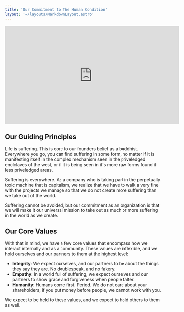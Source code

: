 ```yaml
---
title: 'Our Commitment to The Human Condition'
layout: '~/layouts/MarkdownLayout.astro'
---
```


<iframe width="560" height="315" src="https://www.youtube.com/embed/Ym4Rpd72tq8?si=5fhtqmnY2K29UDM_" title="YouTube video player" frameborder="0" allow="accelerometer; autoplay; clipboard-write; encrypted-media; gyroscope; picture-in-picture; web-share" allowfullscreen></iframe>

## Our Guiding Principles

Life is suffering. This is core to our founders belief as a buddhist. Everywhere you go, you can find suffering in some form, no matter if it is manifesting itself in the complex mechanism  seen in the priveledged enclclaves of the west, or if it is being seen in it's more raw forms found it less priveledged areas. 

Suffering is everywhere. As a company who is taking part in the perpetually toxic machine that is capitalism, we realize that we have to walk a very fine with the projects we manage so that we do not create more suffering than we take out of the world. 

Suffering cannot be avoided, but our commitment as an organization is that we will make it our universal mission to take out as much or more suffering in the world as we create. 

## Our Core Values 

With that in mind, we have a few core values that encompass how we interact internally and as a community. These values are inflexible, and we hold ourselves and our partners to them at the highest level:

- **Integrity**: We expect ourselves, and our partners to be about the things they say they are. No doublespeak, and no fakery. 
- **Empathy**: In a world full of suffering, we expect ourselves and our partners to show grace and forgiveness when people falter. 
- **Humanity**: Humans come first. Period. We do not care about your shareholders, if you put money before people, we cannot work with you. 

We expect to be held to these values, and we expect to hold others to them as well. 